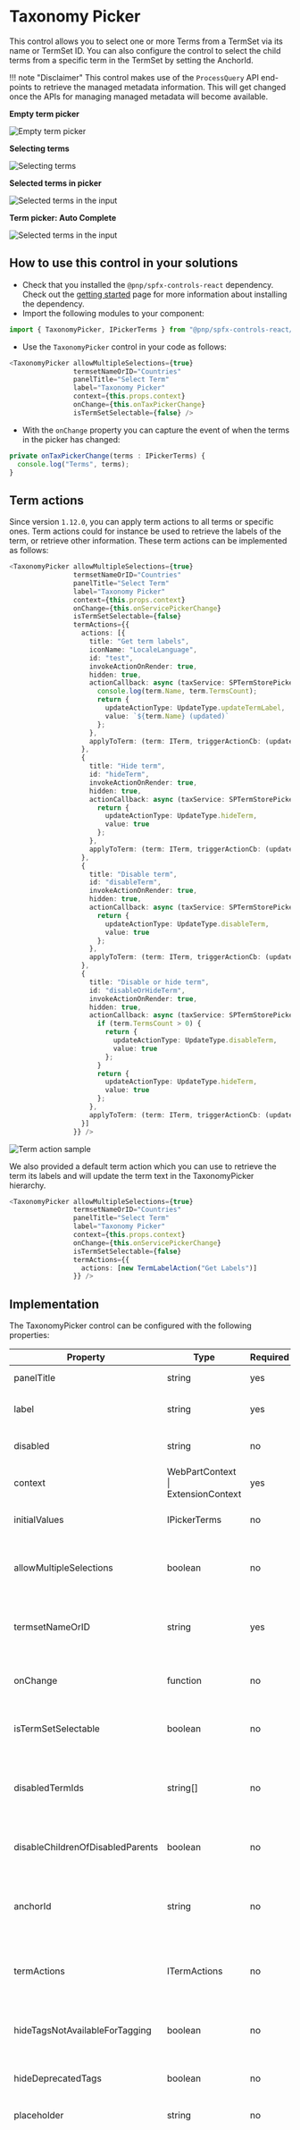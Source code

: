 # Taxonomy Picker

This control allows you to select one or more Terms from a TermSet via its name or TermSet ID. You can also configure the control to select the child terms from a specific term in the TermSet by setting the AnchorId.

!!! note "Disclaimer" 
    This control makes use of the `ProcessQuery` API end-points to retrieve the managed metadata information. This will get changed once the APIs for managing managed metadata will become available.

**Empty term picker**

![Empty term picker](../assets/termpicker-empty.png)

**Selecting terms**

![Selecting terms](../assets/termPicker-tree-selection.png)

**Selected terms in picker** 

![Selected terms in the input](../assets/termpicker-selected-terms.png)

**Term picker: Auto Complete**

![Selected terms in the input](../assets/termpicker-input-autocomplete.png)


## How to use this control in your solutions

- Check that you installed the `@pnp/spfx-controls-react` dependency. Check out the [getting started](../../#getting-started) page for more information about installing the dependency.
- Import the following modules to your component:

```TypeScript
import { TaxonomyPicker, IPickerTerms } from "@pnp/spfx-controls-react/lib/TaxonomyPicker";
```

- Use the `TaxonomyPicker` control in your code as follows:

```TypeScript
<TaxonomyPicker allowMultipleSelections={true}
                termsetNameOrID="Countries"
                panelTitle="Select Term"
                label="Taxonomy Picker"
                context={this.props.context}
                onChange={this.onTaxPickerChange}
                isTermSetSelectable={false} />
```

- With the `onChange` property you can capture the event of when the terms in the picker has changed:

```typescript
private onTaxPickerChange(terms : IPickerTerms) {
  console.log("Terms", terms);
}
```

## Term actions

Since version `1.12.0`, you can apply term actions to all terms or specific ones. Term actions could for instance be used to retrieve the labels of the term, or retrieve other information. These term actions can be implemented as follows:

```typescript
<TaxonomyPicker allowMultipleSelections={true}
                termsetNameOrID="Countries"
                panelTitle="Select Term"
                label="Taxonomy Picker"
                context={this.props.context}
                onChange={this.onServicePickerChange}
                isTermSetSelectable={false}
                termActions={{
                  actions: [{
                    title: "Get term labels",
                    iconName: "LocaleLanguage",
                    id: "test",
                    invokeActionOnRender: true,
                    hidden: true,
                    actionCallback: async (taxService: SPTermStorePickerService, term: ITerm) => {
                      console.log(term.Name, term.TermsCount);
                      return {
                        updateActionType: UpdateType.updateTermLabel,
                        value: `${term.Name} (updated)`
                      };
                    },
                    applyToTerm: (term: ITerm, triggerActionCb: (updateAction: UpdateAction) => void, setActionStateForTerm: (actionId: string, termId: string, type: "disabled" | "hidden", value: boolean) => void) => (term && term.Name && term.Name === "internal")
                  },
                  {
                    title: "Hide term",
                    id: "hideTerm",
                    invokeActionOnRender: true,
                    hidden: true,
                    actionCallback: async (taxService: SPTermStorePickerService, term: ITerm) => {
                      return {
                        updateActionType: UpdateType.hideTerm,
                        value: true
                      };
                    },
                    applyToTerm: (term: ITerm, triggerActionCb: (updateAction: UpdateAction) => void, setActionStateForTerm: (actionId: string, termId: string, type: "disabled" | "hidden", value: boolean) => void) => (term && term.Name && (term.Name.toLowerCase() === "help desk" || term.Name.toLowerCase() === "multi-column valo site page"))
                  },
                  {
                    title: "Disable term",
                    id: "disableTerm",
                    invokeActionOnRender: true,
                    hidden: true,
                    actionCallback: async (taxService: SPTermStorePickerService, term: ITerm) => {
                      return {
                        updateActionType: UpdateType.disableTerm,
                        value: true
                      };
                    },
                    applyToTerm: (term: ITerm, triggerActionCb: (updateAction: UpdateAction) => void, setActionStateForTerm: (actionId: string, termId: string, type: "disabled" | "hidden", value: boolean) => void) => (term && term.Name && term.Name.toLowerCase() === "secured")
                  },
                  {
                    title: "Disable or hide term",
                    id: "disableOrHideTerm",
                    invokeActionOnRender: true,
                    hidden: true,
                    actionCallback: async (taxService: SPTermStorePickerService, term: ITerm) => {
                      if (term.TermsCount > 0) {
                        return {
                          updateActionType: UpdateType.disableTerm,
                          value: true
                        };
                      }
                      return {
                        updateActionType: UpdateType.hideTerm,
                        value: true
                      };
                    },
                    applyToTerm: (term: ITerm, triggerActionCb: (updateAction: UpdateAction) => void, setActionStateForTerm: (actionId: string, termId: string, type: "disabled" | "hidden", value: boolean) => void) => true
                  }]
                }} />
```

![Term action sample](../assets/term-action.png)

We also provided a default term action which you can use to retrieve the term its labels and will update the term text in the TaxonomyPicker hierarchy.

```typescript
<TaxonomyPicker allowMultipleSelections={true}
                termsetNameOrID="Countries"
                panelTitle="Select Term"
                label="Taxonomy Picker"
                context={this.props.context}
                onChange={this.onServicePickerChange}
                isTermSetSelectable={false}
                termActions={{
                  actions: [new TermLabelAction("Get Labels")]
                }} />
```

## Implementation

The TaxonomyPicker control can be configured with the following properties:

| Property | Type | Required | Description |
| ---- | ---- | ---- | ---- |
| panelTitle | string | yes | TermSet Picker Panel title. |
| label | string | yes | Text displayed above the Taxonomy Picker. |
| disabled | string | no | Specify if the control needs to be disabled. |
| context | WebPartContext \| ExtensionContext | yes | Context of the current web part or extension. |
| initialValues | IPickerTerms | no | Defines the selected by default term sets. |
| allowMultipleSelections | boolean | no | Defines if the user can select only one or many term sets. Default value is false. |
| termsetNameOrID | string | yes | The name or Id of your TermSet that you would like the Taxonomy Picker to chose terms from. |
| onChange | function | no |  captures the event of when the terms in the picker has changed. |
| isTermSetSelectable | boolean | no | Specify if the TermSet itself is selectable in the tree view. |
| disabledTermIds | string[] | no | Specify which terms should be disabled in the term set so that they cannot be selected. |
| disableChildrenOfDisabledParents | boolean | no | Specify if you want to disable the child terms when their parent is disabled. |
| anchorId | string | no | Set the anchorid to a child term in the TermSet to be able to select terms from that level and below. |
| termActions | ITermActions | no | Allows to execute custom action on the term like e.g. get other term labelsITermActions. |
| hideTagsNotAvailableForTagging | boolean | no | Specifies if the tags marked with 'Available for tagging' = false should be hidden |
| hideDeprecatedTags | boolean | no | Specifies if deprecated tags  should be hidden |
| placeholder | string | no | Short text hint to display in empty picker |
| errorMessage | string | no | Static error message displayed below the picker. Use `onGetErrorMessage` to dynamically change the error message displayed (if any) based on the current value. `errorMessage` and `onGetErrorMessage` are mutually exclusive (`errorMessage` takes precedence). |
| onGetErrorMessage | (value: IPickerTerms) => string \| Promise&lt;string&gt; | no | The method is used to get the validation error message and determine whether the picker value is valid or not. Mutually exclusive with the static string `errorMessage` (it will take precedence over this).<br />When it returns string:<ul><li>If valid, it returns empty string.</li><li>If invalid, it returns the error message string to be shown below the picker.</li></ul><br />When it returns Promise&lt;string&gt;:<ul><li>The resolved value is display as error message.</li><li>The rejected, the value is thrown away.</li></ul> |
| required | boolean | no | Specifies if to display an asterisk near the label. Note that error message should be specified in `onGetErrorMessage` or `errorMessage` |

Interface `IPickerTerm`

| Property | Type | Required | Description |
| ---- | ---- | ---- | ---- |
| key | string | yes | The ID of the term |
| name | string | yes | The name of the term |
| path | string | yes | The path of the term |
| termSet | string | yes | The Id of the parent TermSet of the term |
| termSetName | string | no | The Name of the parent TermSet of the term |

Interface `IPickerTerms`

An Array of IPickerTerm

Interface `ITermActions`

| Property | Type | Required | Description | Default |
| ---- | ---- | ---- | ---- | ---- |
| actions | ITermAction[] | yes | The array of supported actions | |
| termActionsDisplayStyle | TermActionsDisplayStyle | no | Defines how to display term action button, available options: text, icon, text and icon | text |
| termActionsDisplayMode | TermActionsDisplayMode | no | Defines how to display term actions, as buttons or dropdown | buttons |
| initialize | (spTermService: SPTermStorePickerService) => Promise\<void\> | no | Initializes the term action with the taxonomy service |

Interface `ITermAction`

| Property | Type | Required | Description |
| ---- | ---- | ---- | ---- |
| id | string | yes | Unique id of the term action |
| title | string | yes | Action title |
| iconName | string | no | Name of the icon to be used to display action |
| hidden | boolean | no | Specify if the action is hidden. This could be used for instance when you want to invoke the action right after rendering. |
| invokeActionOnRender | boolean | no | Specifies if you want to invoke the action on render |
| applyToTerm | (currentTerm: ITerm, triggerActionCallback: (updateAction: UpdateAction) => void, setActionStateForTerm: (actionId: string, termId: string, type: "disabled" | "hidden", value: boolean) => void) => Promise\<boolean> \| boolean | yes | Method checks if the current term is supported for the action. The method provices a couple of additional callback functions to make it possibe to programatically change the terms and its actions. |
| actionCallback | (spTermService: SPTermStorePickerService, currentTerm: ITerm) => Promise\<UpdateAction\> | yes | Method to be executed when action is fired |


Interface `UpdateAction`

| Property | Type | Required | Description |
| ---- | ---- | ---- | ---- |
| updateActionType | UpdateType | yes | Defines the type of update you want to perform |
| value | string \| boolean | no | When `updateTermLabel` is used, it should return a string. When `hideTerm` or `disableTerm` are used, you should return a boolean. |

Enum `UpdateType`

| Value |
| ---- |
| updateTermLabel |
| updateTermsTree |
| hideTerm |
| disableTerm |
| selectTerm |

![](https://telemetry.sharepointpnp.com/sp-dev-fx-controls-react/wiki/controls/Placeholder)
